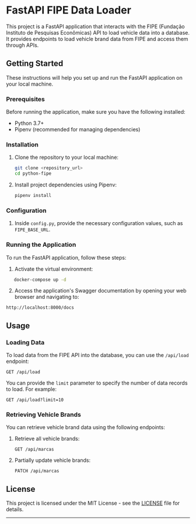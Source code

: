 
# FastAPI FIPE Data Loader

This project is a FastAPI application that interacts with the FIPE (Fundação Instituto de Pesquisas Econômicas) API to load vehicle data into a database. It provides endpoints to load vehicle brand data from FIPE and access them through APIs.

## Getting Started

These instructions will help you set up and run the FastAPI application on your local machine.

### Prerequisites

Before running the application, make sure you have the following installed:

- Python 3.7+
- Pipenv (recommended for managing dependencies)

### Installation

1. Clone the repository to your local machine:

   ```bash
   git clone <repository_url>
   cd python-fipe
   ```

2. Install project dependencies using Pipenv:

   ```bash
   pipenv install
   ```

### Configuration

1. Inside `config.py`, provide the necessary configuration values, such as `FIPE_BASE_URL`.

### Running the Application

To run the FastAPI application, follow these steps:

1. Activate the virtual environment:

```bash
   docker-compose up -d
```

2. Access the application's Swagger documentation by opening your web browser and navigating to:

```
http://localhost:8000/docs
```

## Usage

### Loading Data

To load data from the FIPE API into the database, you can use the `/api/load` endpoint:

```
GET /api/load
```

You can provide the `limit` parameter to specify the number of data records to load. For example:
    
```
GET /api/load?limit=10
```

### Retrieving Vehicle Brands

You can retrieve vehicle brand data using the following endpoints:

1. Retrieve all vehicle brands:

   ```
   GET /api/marcas
   ```

2. Partially update vehicle brands:

   ```
   PATCH /api/marcas
   ```

## License

This project is licensed under the MIT License - see the [LICENSE](LICENSE) file for details.

---

